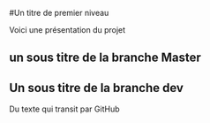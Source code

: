 #Un titre de premier niveau

Voici une présentation du projet

## un sous titre de la branche Master

## Un sous titre de la branche dev

Du texte qui transit par GitHub
